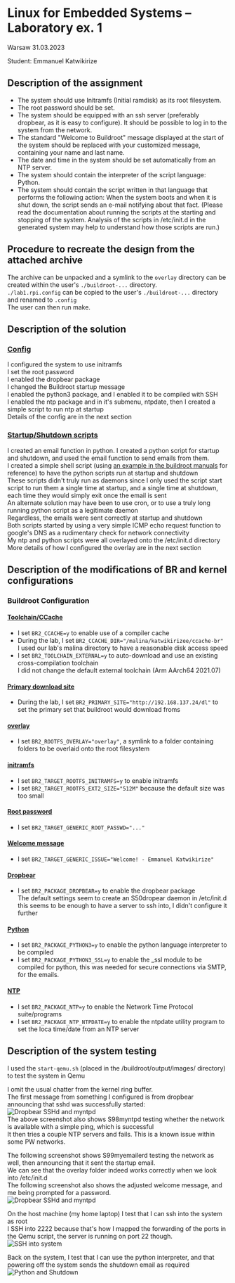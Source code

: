 # Linux for Embedded Systems – Laboratory ex. 1

Warsaw 31.03.2023  

Student: Emmanuel Katwikirize  

## Description of the assignment
- The system should use Initramfs (Initial ramdisk) as its root filesystem.
- The root password should be set.
- The system should be equipped with an ssh server (preferably dropbear, as it is easy to configure). It should be possible to log in to the system from the network.
- The standard "Welcome to Buildroot" message displayed at the start of the system should be replaced with your customized message, containing your name and last name.
- The date and time in the system should be set automatically from an NTP server.
- The system should contain the interpreter of the script language: Python.
- The system should contain the script written in that language that performs the following action: When the system boots and when it is shut down, the script sends an e-mail notifying about that fact. (Please read the documentation about running the scripts at the starting and stopping of the system. Analysis of the scripts in /etc/init.d in the generated system may help to understand how those scripts are run.)

## Procedure to recreate the design from the attached archive
The archive can be unpacked and a symlink to the `overlay` directory can be created within the user's `./buildroot-...` directory.  
`./lab1.rpi.config` can be copied to the user's `./buildroot-...` directory and renamed to `.config`  
The user can then run make.

## Description of the solution
### <u>Config</u>
I configured the system to use initramfs  
I set the root password  
I enabled the dropbear package  
I changed the Buildroot startup message  
I enabled the python3 package, and I enabled it to be compiled with SSH  
I enabled the ntp package and in it's submenu, ntpdate, then I created a simple script to run ntp at startup  
Details of the config are in the next section

### <u>Startup/Shutdown scripts</u>
I created an email function in python. I created a python script for startup and shutdown, and used the email function to send emails from them.  
I created a simple shell script (using [an example in the buildroot manuals](https://buildroot.org/downloads/manual/manual.html#adding-packages-start-script) for reference) to have the python scripts run at startup and shutdown  
These scripts didn't truly run as daemons since I only used the script start script to run them a single time at startup, and a single time at shutdown, each time they would simply exit once the email is sent  
An alternate solution may have been to use cron, or to use a truly long running python script as a legitimate daemon  
Regardless, the emails were sent correctly at startup and shutdown  
Both scripts started by using a very simple ICMP echo request function to google's DNS as a rudimentary check for network connectivity  
My ntp and python scripts were all overlayed onto the /etc/init.d directory  
More details of how I configured the overlay are in the next section

## Description of the modifications of BR and kernel configurations
### Buildroot Configuration
#### <u>Toolchain/CCache</u>
- I set `BR2_CCACHE=y` to enable use of a compiler cache
- During the lab, I set `BR2_CCACHE_DIR="/malina/katwikirizee/ccache-br"`  
I used our lab's malina directory to have a reasonable disk access speed
- I set `BR2_TOOLCHAIN_EXTERNAL=y` to auto-download and use an existing cross-compilation toolchain  
I did not change the default external toolchain (Arm AArch64 2021.07)  

#### <u>Primary download site</u>
- During the lab, I set `BR2_PRIMARY_SITE="http://192.168.137.24/dl"` to set the primary set that buildroot would download froms

#### <u>overlay</u>
- I set `BR2_ROOTFS_OVERLAY="overlay"`, a symlink to a folder containing folders to be overlaid onto the root filesystem

#### <u>initramfs</u>
- I set `BR2_TARGET_ROOTFS_INITRAMFS=y` to enable initramfs
- I set `BR2_TARGET_ROOTFS_EXT2_SIZE="512M"` because the default size was too small

#### <u>Root password</u>
- I set `BR2_TARGET_GENERIC_ROOT_PASSWD="..."`

#### <u>Welcome message</u>
- I set `BR2_TARGET_GENERIC_ISSUE="Welcome! - Emmanuel Katwikirize"`

#### <u>Dropbear</u>
- I set `BR2_PACKAGE_DROPBEAR=y` to enable the dropbear package  
The default settings seem to create an S50dropear daemon in /etc/init.d  
this seems to be enough to have a server to ssh into, I didn't configure it further

#### <u>Python</u>
- I set `BR2_PACKAGE_PYTHON3=y` to enable the python language interpreter to be compiled
- I set `BR2_PACKAGE_PYTHON3_SSL=y` to enable the _ssl module to be compiled for python, this was needed for secure connections via SMTP, for the emails.

#### <u>NTP</u>
- I set `BR2_PACKAGE_NTP=y` to enable the Network Time Protocol suite/programs
- I set `BR2_PACKAGE_NTP_NTPDATE=y` to enable the ntpdate utility program to set the loca time/date from an NTP server

## Description of the system testing
I used the `start-qemu.sh` (placed in the /buildroot/output/images/ directory) to test the system in Qemu  

I omit the usual chatter from the kernel ring buffer.  
The first message from something I configured is from dropbear announcing that sshd was successfully started:  
![Dropbear SSHd and myntpd](./testing-screenshots/1.png)  
The above screenshot also shows S98myntpd testing whether the network is available with a simple ping, which is successful  
It then tries a couple NTP servers and fails. This is a known issue within some PW networks.  

The following screenshot shows S99myemailerd testing the network as well, then announcing that it sent the startup email.  
We can see that the overlay folder indeed works correctly when we look into /etc/init.d  
The following screenshot also shows the adjusted welcome message, and me being prompted for a password.  
![Dropbear SSHd and myntpd](./testing-screenshots/2.png)

On the host machine (my home laptop) I test that I can ssh into the system as root  
I SSH into 2222 because that's how I mapped the forwarding of the ports in the Qemu script, the server is running on port 22 though.  
![SSH into system](./testing-screenshots/3.png)

Back on the system, I test that I can use the python interpreter, and that powering off the system sends the shutdown email as required  
![Python and Shutdown](./testing-screenshots/4.png)
